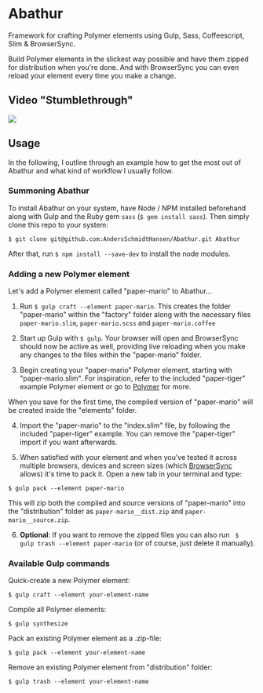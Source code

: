 Abathur
=======

Framework for crafting Polymer elements using Gulp, Sass, Coffeescript, Slim &amp; BrowserSync.

Build Polymer elements in the slickest way possible and have them zipped for distribution when you're done. And with BrowserSync you can even reload your element every time you make a change.

Video "Stumblethrough"
-----------------------------
<a href="https://www.screenr.com/FMRN" target=_BLANK>![](http://i61.tinypic.com/2mh7q0w.png)</a>


Usage
---------

In the following, I outline through an example how to get the most out of Abathur and what kind of workflow I usually follow.

### Summoning Abathur

To install Abathur on your system, have Node / NPM installed beforehand along with Gulp and the Ruby gem `sass` (`$ gem install sass`). Then simply clone this repo to your system:

```
$ git clone git@github.com:AndersSchmidtHansen/Abathur.git Abathur
```
After that, run `$ npm install --save-dev` to install the node modules.

### Adding a new Polymer element

Let's add a Polymer element called "paper-mario" to Abathur...

1. Run `$ gulp craft --element paper-mario`. This creates the folder "paper-mario" within the "factory" folder along with the necessary files `paper-mario.slim`, `paper-mario.scss` and `paper-mario.coffee`

2. Start up Gulp with `$ gulp`. Your browser will open and BrowserSync should now be active as well, providing live reloading when you make any changes to the files within the "paper-mario" folder.

3. Begin creating your "paper-mario" Polymer element, starting with "paper-mario.slim". For inspiration, refer to the included "paper-tiger" example Polymer element or go to [Polymer](http://polymer-project.org) for more.

When you save for the first time, the compiled version of "paper-mario" will be created inside the "elements" folder.

4. Import the "paper-mario" to the "index.slim" file, by following the included "paper-tiger" example. You can remove the "paper-tiger" import if you want afterwards.

5. When satisfied with your element and when you've tested it across multiple browsers, devices and screen sizes (which [BrowserSync](www.browsersync.io) allows) it's time to pack it. Open a new tab in your terminal and type:

`$ gulp pack --element paper-mario`

This will zip both the compiled and source versions of "paper-mario" into the "distribution" folder as `paper-mario__dist.zip` and `paper-mario__source.zip`.

6. **Optional**: If you want to remove the zipped files you can also run ` $ gulp trash --element paper-mario` (or of course, just delete it manually).

### Available Gulp commands

Quick-create a new Polymer element:
```
$ gulp craft --element your-element-name
```

Compile all Polymer elements:
```
$ gulp synthesize
```

Pack an existing Polymer element as a .zip-file:
```
$ gulp pack --element your-element-name
```

Remove an existing Polymer element from "distribution" folder:
```
$ gulp trash --element your-element-name
```